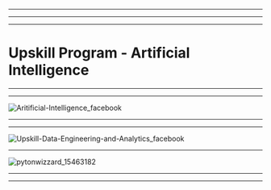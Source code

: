 
-----------------------------------------------------------------------------------------------------------------------------------------------------------------------------------------------------------------------------------------------------------


---------------------------------------------------------------------------------------------------------------------------------------------------------------------------------------------------------------------------------------------------------


-----------------------------------------------------------------------------------------------------------------------------------------------------------------------------------------------------------------------------------------------------------

# Upskill Program - Artificial Intelligence 

-----------------------------------------------------------------------------------------------------------------------------------------------------------------------------------------------------------------------------------------------------------



---------------------------------------------------------------------------------------------------------------------------------------------------------------------------------------------------------------------------------------------------------



![Aritificial-Intelligence_facebook](https://github.com/user-attachments/assets/bd0c025b-2fe9-4930-ad27-e8a3c2aa39b0)


-----------------------------------------------------------------------------------------------------------------------------------------------------------------------------------------------------------------------------------------------------------


---------------------------------------------------------------------------------------------------------------------------------------------------------------------------------------------------------------------------------------------------------
![Upskill-Data-Engineering-and-Analytics_facebook](https://github.com/user-attachments/assets/ecc90c99-1a4e-4282-ad19-65d25793f2e7)

-----------------------------------------------------------------------------------------------------------------------------------------------------------------------------------------------------------------------------------------------------------

![pytonwizzard_15463182](https://github.com/user-attachments/assets/093a4f6a-e21d-499e-a318-c6273ec79838)

-----------------------------------------------------------------------------------------------------------------------------------------------------------------------------------------------------------------------------------------------------------


---------------------------------------------------------------------------------------------------------------------------------------------------------------------------------------------------------------------------------------------------------


